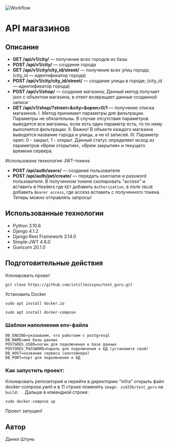 ![Workflow](https://github.com/istillmissyou/test_guru/actions/workflows/test_guru_workflow.yml/badge.svg)

# API магазинов

## Описание

* **GET /api/v1/city/** — получение всех городов из базы
* **POST /api/v1/city/** — создание города
* **GET /api/v1/city/city_id/street/** —  получение всех улиц города; (city_id —
идентификатор города)
*  **POST /api/v1/city/city_id/street/** —  создание улицы в городе; (city_id —
идентификатор города)
* **POST /api/v1/shop/** —  создание магазина; Данный метод получает json c
объектом магазина, в ответ возвращает данные созданной записи
* **GET /api/v1/shop/?street=&city=&open=0/1** — получение списка магазинов.
I. Метод принимает параметры для фильтрации. Параметры не обязательны. В
случае отсутствия параметров выводится все магазины, если хоть один параметр
есть, то по нему выполнятся фильтрации.
II. Важно! В объекте каждого магазина выводится название города и улицы, а не id
записей.
III. Параметр open: 0 - закрыт, 1 - открыт. Данный статус определяет исход из
параметров «Врем открытия», «Врем закрытия» и текущего времени сервера.

Использована технология JWT-токена
* **POST /api/auth/users/** — создание пользователя
* **POST /api/auth/jwt/create/** — передать username и password пользователя. В полученном токене скопировать "access" и вставить в Headers где `KEY` добавить `Authorization`, в поле `VALUE` добавить `Bearer access`, где access вставить с полученного токена. Теперь можно отправлять запросы!

## Использованные технологии

* Python 3.10.6
* Django 4.1.2
* Django Rest Framework 3.14.0
* Simple-JWT 4.8.0
* Gunicorn 20.1.0

## Подготовительные действия

Клонировать проект 

```
git clone https://github.com/istillmissyou/test_guru.git
```

Установить Docker

```
sudo apt install docker.io
```

```
sudo apt install docker-compose
```


### Шаблон наполнения env-файла

```
DB_ENGINE=указываем, что работаем с postgresql
DB_NAME=имя базы данных
POSTGRES_USER=логин для подключения к базе данных
POSTGRES_PASSWORD=пароль для подключения к БД (установите свой)
DB_HOST=название сервиса (контейнера)
DB_PORT=порт для подключения к БД 
```

### Как запустить проект:

Клонировать репозиторий и перейти в директорию "infra" открыть файл docker-compose.yaml и в 11 строке поменять `image: ssd256/test_guru` на `build: .` Дальше в командной строке:

``` 
sudo docker-compose up
```

Проект запущен!

## Автор
Данил Штунь
